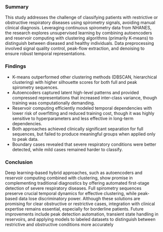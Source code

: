 ### Summary
This study addresses the challenge of classifying patients with restrictive or obstructive respiratory diseases using spirometry signals, avoiding manual clinical diagnosis. Leveraging continuous spirometry data from NHANES, the research explores unsupervised learning by combining autoencoders and reservoir computing with clustering algorithms (primarily K-means) to distinguish between diseased and healthy individuals. Data preprocessing involved signal quality control, peak-flow extraction, and denoising to ensure robust temporal representations.

### Findings
- K-means outperformed other clustering methods (DBSCAN, hierarchical clustering) with higher silhouette scores for both full and peak spirometry sequences.
- Autoencoders captured latent high-level patterns and provided compressed representations that increased inter-class variance, though training was computationally demanding.
- Reservoir computing efficiently modeled temporal dependencies with lower risk of overfitting and reduced training cost, though it was highly sensitive to hyperparameters and less effective in long-term dependencies.
- Both approaches achieved clinically significant separation for full sequences, but failed to produce meaningful groups when applied only to peak data.
- Boundary cases revealed that severe respiratory conditions were better detected, while mild cases remained harder to classify.

### Conclusion
Deep learning–based hybrid approaches, such as autoencoders and reservoir computing combined with clustering, show promise in complementing traditional diagnostics by offering automated first-stage detection of severe respiratory diseases. Full spirometry sequences preserve crucial temporal dynamics for effective clustering, while peak-based data lose discriminatory power. Although these solutions are promising for clear obstructive or restrictive cases, integration with clinical expertise remains essential, especially for borderline patients. Future improvements include peak detection automation, transient state handling in reservoirs, and applying models to labeled datasets to distinguish between restrictive and obstructive conditions more accurately
